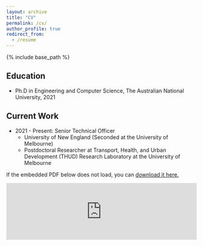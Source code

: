 ```yaml
---
layout: archive
title: "CV"
permalink: /cv/
author_profile: true
redirect_from:
  - /resume
---
```


{% include base_path %}

## Education
* Ph.D in Engineering and Computer Science, The Australian National University, 2021 

## Current Work
* 2021 - Present: Senior Technical Officer
  * University of New England (Seconded at the University of Melbourne)
  * Postdoctoral Researcher at Transport, Health, and Urban Development (THUD) Research Laboratory at the University of Melbourne

  
If the embedded PDF below does not load, you can <u><a href="https://rajithv.com/files/rajith-cv.pdf">download it here.</a></u>
<br/>

<embed src="https://rajithv.com/files/rajith-cv.pdf" type="application/pdf" width="100%" />